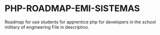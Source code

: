 # PHP-ROADMAP-EMI-SISTEMAS
Roadmap for use students for apprentice php for developers in the school military of engineering 
File in descriptivo. 